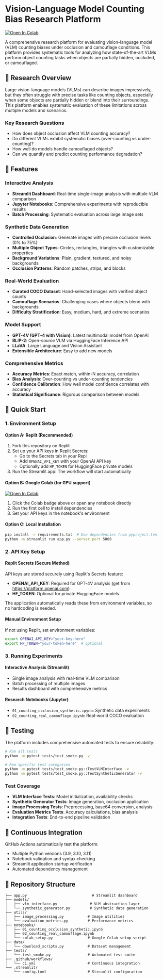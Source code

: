 # Vision-Language Model Counting Bias Research Platform

[![Open In Colab](https://colab.research.google.com/assets/colab-badge.svg)](https://colab.research.google.com/github/FazeelUsmani/VLM-Counting-Bias/blob/main/notebooks/01_counting_occlusion_synthetic.ipynb)

A comprehensive research platform for evaluating vision-language model (VLM) counting biases under occlusion and camouflage conditions. This platform provides systematic tools for analyzing how state-of-the-art VLMs perform object counting tasks when objects are partially hidden, occluded, or camouflaged.

## 🔬 Research Overview

Large vision-language models (VLMs) can describe images impressively, but they often struggle with precise tasks like counting objects, especially when some objects are partially hidden or blend into their surroundings. This platform enables systematic evaluation of these limitations across multiple models and scenarios.

### Key Research Questions
- How does object occlusion affect VLM counting accuracy?
- Do different VLMs exhibit systematic biases (over-counting vs under-counting)?
- How well do models handle camouflaged objects?
- Can we quantify and predict counting performance degradation?

## 🚀 Features

### Interactive Analysis
- **Streamlit Dashboard**: Real-time single-image analysis with multiple VLM comparison
- **Jupyter Notebooks**: Comprehensive experiments with reproducible results
- **Batch Processing**: Systematic evaluation across large image sets

### Synthetic Data Generation
- **Controlled Occlusion**: Generate images with precise occlusion levels (0% to 75%)
- **Multiple Object Types**: Circles, rectangles, triangles with customizable properties
- **Background Variations**: Plain, gradient, textured, and noisy backgrounds
- **Occlusion Patterns**: Random patches, strips, and blocks

### Real-World Evaluation
- **Curated COCO Dataset**: Hand-selected images with verified object counts
- **Camouflage Scenarios**: Challenging cases where objects blend with backgrounds
- **Difficulty Stratification**: Easy, medium, hard, and extreme scenarios

### Model Support
- **GPT-4V (GPT-4 with Vision)**: Latest multimodal model from OpenAI
- **BLIP-2**: Open-source VLM via HuggingFace Inference API
- **LLaVA**: Large Language and Vision Assistant
- **Extensible Architecture**: Easy to add new models

### Comprehensive Metrics
- **Accuracy Metrics**: Exact match, within-N accuracy, correlation
- **Bias Analysis**: Over-counting vs under-counting tendencies
- **Confidence Calibration**: How well model confidence correlates with accuracy
- **Statistical Significance**: Rigorous comparison between models

## 🔧 Quick Start

### 1. Environment Setup

#### Option A: Replit (Recommended)
1. Fork this repository on Replit
2. Set up your API keys in Replit Secrets:
   - Go to the Secrets tab in your Repl
   - Add `OPENAI_API_KEY` with your OpenAI API key
   - Optionally add `HF_TOKEN` for HuggingFace private models
3. Run the Streamlit app: The workflow will start automatically

#### Option B: Google Colab (for GPU support)
[![Open In Colab](https://colab.research.google.com/assets/colab-badge.svg)](https://colab.research.google.com/github/your-repo/vlm-counting-bias/blob/main/notebooks/01_counting_occlusion_synthetic.ipynb)

1. Click the Colab badge above or open any notebook directly
2. Run the first cell to install dependencies
3. Set your API keys in the notebook's environment

#### Option C: Local Installation
```bash
pip install -r requirements.txt  # Use dependencies from pyproject.toml
python -m streamlit run app.py --server.port 5000
```

### 2. API Key Setup

#### Replit Secrets (Secure Method)
API keys are stored securely using Replit's Secrets feature:
- **OPENAI_API_KEY**: Required for GPT-4V analysis (get from https://platform.openai.com)
- **HF_TOKEN**: Optional for private HuggingFace models

The application automatically reads these from environment variables, so no hardcoding is needed.

#### Manual Environment Setup
If not using Replit, set environment variables:
```bash
export OPENAI_API_KEY="your-key-here"
export HF_TOKEN="your-token-here"  # optional
```

### 3. Running Experiments

#### Interactive Analysis (Streamlit)
- Single image analysis with real-time VLM comparison
- Batch processing of multiple images
- Results dashboard with comprehensive metrics

#### Research Notebooks (Jupyter)
- `01_counting_occlusion_synthetic.ipynb`: Synthetic data experiments
- `02_counting_real_camouflage.ipynb`: Real-world COCO evaluation

## 🧪 Testing

The platform includes comprehensive automated tests to ensure reliability:

```bash
# Run all tests
python -m pytest tests/test_smoke.py -v

# Run specific test categories
python -m pytest tests/test_smoke.py::TestVLMInterface -v
python -m pytest tests/test_smoke.py::TestSyntheticGenerator -v
```

### Test Coverage
- **VLM Interface Tests**: Model initialization, availability checks
- **Synthetic Generator Tests**: Image generation, occlusion application
- **Image Processing Tests**: Preprocessing, base64 conversion, analysis
- **Evaluation Metrics Tests**: Accuracy calculations, bias analysis
- **Integration Tests**: End-to-end pipeline validation

## 🚀 Continuous Integration

GitHub Actions automatically test the platform:
- Multiple Python versions (3.9, 3.10, 3.11)
- Notebook validation and syntax checking
- Streamlit application startup verification
- Automated dependency management

## 📁 Repository Structure

```
├── app.py                              # Streamlit dashboard
├── models/
│   ├── vlm_interface.py               # VLM abstraction layer
│   └── synthetic_generator.py         # Synthetic data generation
├── utils/
│   ├── image_processing.py           # Image utilities
│   └── evaluation_metrics.py         # Performance metrics
├── notebooks/
│   ├── 01_counting_occlusion_synthetic.ipynb
│   ├── 02_counting_real_camouflage.ipynb
│   └── colab_setup.py                # Google Colab setup script
├── data/
│   └── download_scripts.py           # Dataset management
├── tests/
│   └── test_smoke.py                 # Automated test suite
├── .github/workflows/
│   └── ci.yml                        # Continuous integration
└── .streamlit/
    └── config.toml                   # Streamlit configuration
```
